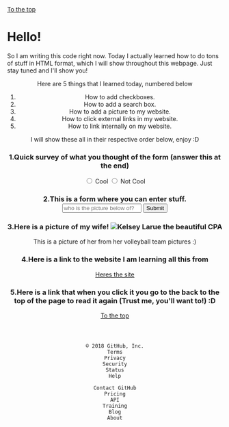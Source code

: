 <!DOCTYPE html>
  
<html>
<main>
<a href="#Page-top"> To the top </a> 

  <h1> Hello! </h1>
<p>So I am writing this code right now. Today I actually learned how to do tons of stuff in HTML format, which I will show throughout this webpage. Just stay tuned and I'll show you!</p>

<header> Here are 5 things that I learned today, numbered below

<ol> 
  <li> How to add checkboxes. </li>
  <li> How to add a search box. </li>
  <li> How to add a picture to my website. </li>
  <li> How to click external links in my website.</li>
  <li> How to link internally on my website. </li>
</ol>

  <p> I will show these all in their respective order below, enjoy :D

<h3>1.Quick survey of what you thought of the form (answer this at the end) </h3>
<label for="cool"><input id="cool" type="radio" name="cool-not cool"> Cool</label>
<label for="not cool"><input id="not cool" type="radio" name="cool-not cool"> Not Cool</label>


<h3>2.This is a form where you can enter stuff.
<input type ="text" placeholder="who is the picture below of?" required>
<button type ="submit"> Submit </button>
</h3>

<h3>3.Here is a picture of my wife! <img src="http://d21gd0ap5v1ndt.cloudfront.net/web04/iusb/images/mug_shots/2013-14/kelsey_carmack_295_wvb.jpg" alt="Kelsey Larue the beautiful CPA"> 
</h3>

<p> This is a picture of her from her volleyball team pictures :)</p>

<h3>4.Here is a link to the website I am learning all this from </h3>
<a href="https://freecodecamp.org" target="https://freecodecamp.org"> Heres the site</a>

<h3>5.Here is a link that when you click it you go to the back to the top of the page to read it again (Trust me, you'll want to!) :D </h3>

<a href="#Page-top"> To the top </a> 



</main>

<header>
</html>

    © 2018 GitHub, Inc.
    Terms
    Privacy
    Security
    Status
    Help

    Contact GitHub
    Pricing
    API
    Training
    Blog
    About

